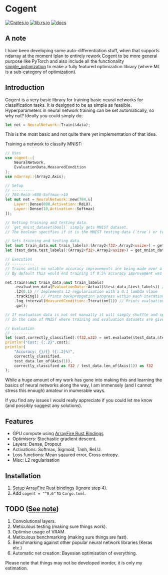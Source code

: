 # Cogent

[![Crates.io](https://img.shields.io/crates/v/cogent)](https://crates.io/crates/cogent)
[![lib.rs.io](https://img.shields.io/crates/v/cogent?color=blue&label=lib.rs)](https://lib.rs/crates/cogent)
[![docs](https://img.shields.io/crates/v/cogent?color=yellow&label=docs)](https://docs.rs/cogent)

## A note

I have been developing some auto-differentiation stuff, when that supports ndarray at the moment Iplan to entirely rework Cogent to be more general purpose like PyTorch and also include all the functionality [simple_optimization](https://github.com/JonathanWoollett-Light/simple_optimization) to make a fully featured optimization library (where ML is a sub-category of optimization).

## Introduction

Cogent is a very basic library for training basic neural networks for classification tasks.
It is designed to be as simple as feasible.
Hyperparameters in neural network training can be set automatically, so why not?
Ideally you could simply do:

```rust
let net = NeuralNetwork::Train(&data);
```

This is the most basic and not quite there yet implementation of that idea.

Training a network to classify MNIST:

```rust
// Uses
use cogent::{
    NeuralNetwork,
    EvaluationData,MeasuredCondition
};
use ndarray::{Array2,Axis};

// Setup
// ----------
// 784-ReLU->800-Softmax->10
let mut net = NeuralNetwork::new(784,&[
    Layer::Dense(800,Activation::ReLU),
    Layer::Dense(10,Activation::Softmax)
]);

// Setting training and testing data.
// `get_mnist_dataset(bool)` simply gets MNIST dataset.
// The boolean specifies if it is the MNIST testing data (`true`) or training data (`false`).

// Sets training and testing data.
let (mut train_data,mut train_labels):(Array2<f32>,Array2<usize>) = get_mnist_dataset(false);
let (test_data,test_labels):(Array2<f32>,Array2<usize>) = get_mnist_dataset(true);

// Execution
// ----------
// Trains until no notable accuracy improvements are being made over a number of iterations.
// By default this would end training if 0.5% accuracy improvement was not seen over 12 iterations/epochs.

net.train(&mut train_data,&mut train_labels)
    .evaluation_data(EvaluationData::Actual(&test_data,&test_labels)) // Sets evaluation data
    .l2(0.1) // Implements L2 regularisation with a 0.1 lambda vlaue
    .tracking() // Prints backpropgation progress within each iteration
    .log_interval(MeasuredCondition::Iteration(1)) // Prints evaluation after each iteration
    .go();

// If evaluation data is not set manually it will simply shuffle and split off a random group from training data to be evaluation data.
// In the case of MNIST where training and evaluation datasets are given seperately, it makes sense to set it as such.

// Evaluation
// ----------
let (cost,correctly_classified):(f32,u32) = net.evaluate(&test_data,&test_labels,None); // (cost,examples correctly classified)
println!("Cost: {:.2}",cost);
println!(
    "Accuracy: {}/{} ({:.2}%)",
    correctly_classified,
    test_data.len_of(Axis(1)),
    correctly_classified as f32 / test_data.len_of(Axis(1)) as f32
);
```

While a huge amount of my work has gone into making this and learning the basics of neural networks along the way, I am immensely (and I cannot stress this enough) amateur in inumerable ways.

If you find any issues I would really appreciate if you could let me know (and possibly suggest any solutions).

## Features

- GPU compute using [ArrayFire Rust Bindings](https://github.com/arrayfire/arrayfire-rust)
- Optimisers: Stochastic gradient descent.
- Layers: Dense, Dropout
- Activations: Softmax, Sigmoid, Tanh, ReLU.
- Loss functions: Mean sqaured error, Cross entropy.
- Misc: L2 regularisation

## Installation

1. [Setup ArrayFire Rust bindings](https://github.com/arrayfire/arrayfire-rust#use-from-cratesio--) (Ignore step 4).
2. Add `cogent = "^0.6"` to `Cargo.toml`.

## TODO ([See note](https://github.com/JonathanWoollett-Light/cogent/blob/master/README.md#a-note))

1. Convolutional layers.
2. Meticulous testing (making sure things work).
3. Optimise usage of VRAM.
4. Meticulous benchmarking (making sure things are fast).
5. Benchmarking against other popular neural network libraries (Keras etc.)
6. Automatic net creation: Bayesian optimisation of everything.

Please note that things may not be developed inorder, it is only my estimation.

